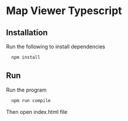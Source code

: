 # Map Viewer Typescript

## Installation

Run the following to install dependencies

```bash
  npm install
```

## Run

Run the program

```bash
  npm run compile
```

Then open index.html file
